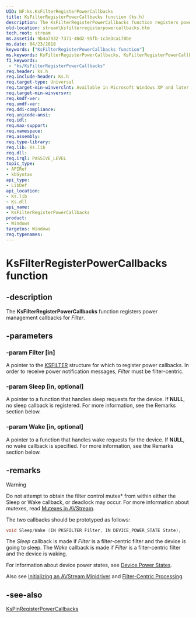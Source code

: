 ```yaml
---
UID: NF:ks.KsFilterRegisterPowerCallbacks
title: KsFilterRegisterPowerCallbacks function (ks.h)
description: The KsFilterRegisterPowerCallbacks function registers power management callbacks for Filter.
old-location: stream\ksfilterregisterpowercallbacks.htm
tech.root: stream
ms.assetid: 9b4a7932-7371-48d2-95fb-1c3e3ca170be
ms.date: 04/23/2018
keywords: ["KsFilterRegisterPowerCallbacks function"]
ms.keywords: KsFilterRegisterPowerCallbacks, KsFilterRegisterPowerCallbacks function [Streaming Media Devices], avfunc_7c5322b7-f7e2-4641-b466-06f5d9ebfc34.xml, ks/KsFilterRegisterPowerCallbacks, stream.ksfilterregisterpowercallbacks
f1_keywords:
 - "ks/KsFilterRegisterPowerCallbacks"
req.header: ks.h
req.include-header: Ks.h
req.target-type: Universal
req.target-min-winverclnt: Available in Microsoft Windows XP and later operating systems and DirectX 8.0 and later DirectX versions.
req.target-min-winversvr: 
req.kmdf-ver: 
req.umdf-ver: 
req.ddi-compliance: 
req.unicode-ansi: 
req.idl: 
req.max-support: 
req.namespace: 
req.assembly: 
req.type-library: 
req.lib: Ks.lib
req.dll: 
req.irql: PASSIVE_LEVEL
topic_type:
- APIRef
- kbSyntax
api_type:
- LibDef
api_location:
- Ks.lib
- Ks.dll
api_name:
- KsFilterRegisterPowerCallbacks
product:
- Windows
targetos: Windows
req.typenames: 
---
```


# KsFilterRegisterPowerCallbacks function

## -description

The **KsFilterRegisterPowerCallbacks** function registers power management callbacks for *Filter*.

## -parameters

### -param Filter [in]

A pointer to the [KSFILTER](https://docs.microsoft.com/windows-hardware/drivers/ddi/ks/ns-ks-_ksfilter) structure for which to register power callbacks. In order to receive power notification messages, *Filter* must be filter-centric.

### -param Sleep [in, optional]

A pointer to a function that handles sleep requests for the device. If **NULL**, no sleep callback is registered. For more information, see the Remarks section below.

### -param Wake [in, optional]

A pointer to a function that handles wake requests for the device. If **NULL**, no wake callback is specified. For more information, see the Remarks section below.

## -remarks

> [!WARNING]
> Do not attempt to obtain the filter control mutex* from within either the Sleep or Wake callback, or deadlock may occur. For more information about mutexes, read [Mutexes in AVStream](https://docs.microsoft.com/windows-hardware/drivers/stream/mutexes-in-avstream).

The two callbacks should be prototyped as follows:

```cpp
void Sleep/Wake (IN PKSFILTER Filter, IN DEVICE_POWER_STATE State);
```

The *Sleep* callback is made if *Filter* is a filter-centric filter and the device is going to sleep. The *Wake* callback is made if *Filter* is a filter-centric filter and the device is waking.

For information about device power states, see [Device Power States](https://docs.microsoft.com/windows-hardware/drivers/kernel/device-power-states).

Also see [Initializing an AVStream Minidriver](https://docs.microsoft.com/windows-hardware/drivers/stream/initializing-an-avstream-minidriver) and [Filter-Centric Processing](https://docs.microsoft.com/windows-hardware/drivers/stream/filter-centric-processing).

## -see-also

[KsPinRegisterPowerCallbacks](https://docs.microsoft.com/windows-hardware/drivers/ddi/ks/nf-ks-kspinregisterpowercallbacks)
